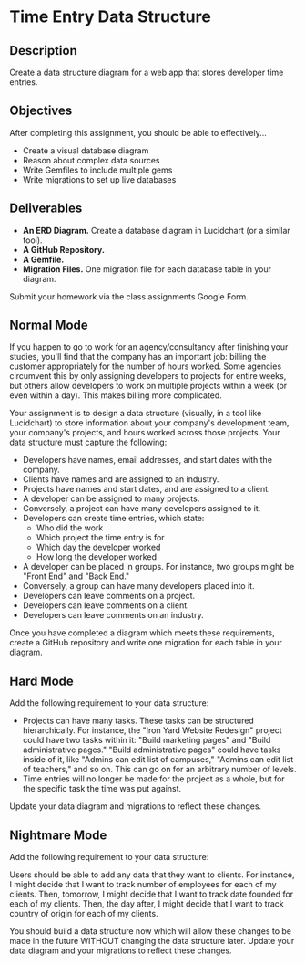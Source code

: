 # Time Entry Data Structure

## Description

Create a data structure diagram for a web app that stores developer time entries.

## Objectives

After completing this assignment, you should be able to effectively...

* Create a visual database diagram
* Reason about complex data sources
* Write Gemfiles to include multiple gems
* Write migrations to set up live databases

## Deliverables

* **An ERD Diagram.** Create a database diagram in Lucidchart (or a similar tool).
* **A GitHub Repository.**
* **A Gemfile.**
* **Migration Files.** One migration file for each database table in your diagram.

Submit your homework via the class assignments Google Form.

## Normal Mode

If you happen to go to work for an agency/consultancy after finishing your studies, you'll find that the company has an important job: billing the customer appropriately for the number of hours worked.  Some agencies circumvent this by only assigning developers to projects for entire weeks, but others allow developers to work on multiple projects within a week (or even within a day).  This makes billing more complicated.

Your assignment is to design a data structure (visually, in a tool like Lucidchart) to store information about your company's development team, your company's projects, and hours worked across those projects.  Your data structure must capture the following:

* Developers have names, email addresses, and start dates with the company.
* Clients have names and are assigned to an industry.
* Projects have names and start dates, and are assigned to a client.
* A developer can be assigned to many projects.
* Conversely, a project can have many developers assigned to it.
* Developers can create time entries, which state:
  * Who did the work
  * Which project the time entry is for
  * Which day the developer worked
  * How long the developer worked
* A developer can be placed in groups.  For instance, two groups might be "Front End" and "Back End."
* Conversely, a group can have many developers placed into it.
* Developers can leave comments on a project.
* Developers can leave comments on a client.
* Developers can leave comments on an industry.

Once you have completed a diagram which meets these requirements, create a GitHub repository and write one migration for each table in your diagram.

## Hard Mode

Add the following requirement to your data structure:

* Projects can have many tasks.  These tasks can be structured hierarchically.  For instance, the "Iron Yard Website Redesign" project could have two tasks within it: "Build marketing pages" and "Build administrative pages."  "Build administrative pages" could have tasks inside of it, like "Admins can edit list of campuses," "Admins can edit list of teachers," and so on.  This can go on for an arbitrary number of levels.
* Time entries will no longer be made for the project as a whole, but for the specific task the time was put against.

Update your data diagram and migrations to reflect these changes.

## Nightmare Mode

Add the following requirement to your data structure:

Users should be able to add any data that they want to clients.  For instance, I might decide that I want to track number of employees for each of my clients.  Then, tomorrow, I might decide that I want to track date founded for each of my clients.  Then, the day after, I might decide that I want to track country of origin for each of my clients.

You should build a data structure now which will allow these changes to be made in the future WITHOUT changing the data structure later.  Update your data diagram and your migrations to reflect these changes.
